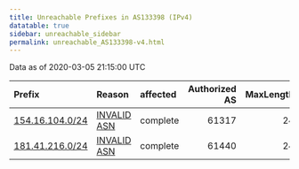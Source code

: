```yaml
---
title: Unreachable Prefixes in AS133398 (IPv4)
datatable: true
sidebar: unreachable_sidebar
permalink: unreachable_AS133398-v4.html
---
```


Data as of 2020-03-05 21:15:00 UTC


<div class="datatable-begin"></div>

| Prefix                                                   | Reason                                                                                                  | affected   |   Authorized AS |   MaxLength | Anchor                                           |   unreachable /24s |
|:---------------------------------------------------------|:--------------------------------------------------------------------------------------------------------|:-----------|----------------:|------------:|:-------------------------------------------------|-------------------:|
| [154.16.104.0/24](https://stat.ripe.net/154.16.104.0/24) | [INVALID ASN](https://rpki-validator.ripe.net/announcement-preview?asn=AS133398&prefix=154.16.104.0/24) | complete   |           61317 |          24 | [AfriNIC](unreachable_AfriNIC_RPKI_Root-v4.html) |                  1 |
| [181.41.216.0/24](https://stat.ripe.net/181.41.216.0/24) | [INVALID ASN](https://rpki-validator.ripe.net/announcement-preview?asn=AS133398&prefix=181.41.216.0/24) | complete   |           61440 |          24 | [LACNIC](unreachable_LACNIC_RPKI_Root-v4.html)   |                  1 |

<div class="datatable-end"></div>